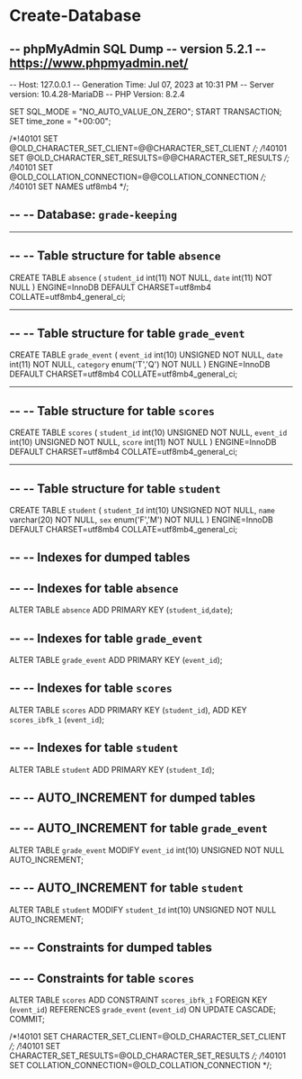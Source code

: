 # Create-Database
-- phpMyAdmin SQL Dump
-- version 5.2.1
-- https://www.phpmyadmin.net/
--
-- Host: 127.0.0.1
-- Generation Time: Jul 07, 2023 at 10:31 PM
-- Server version: 10.4.28-MariaDB
-- PHP Version: 8.2.4

SET SQL_MODE = "NO_AUTO_VALUE_ON_ZERO";
START TRANSACTION;
SET time_zone = "+00:00";


/*!40101 SET @OLD_CHARACTER_SET_CLIENT=@@CHARACTER_SET_CLIENT */;
/*!40101 SET @OLD_CHARACTER_SET_RESULTS=@@CHARACTER_SET_RESULTS */;
/*!40101 SET @OLD_COLLATION_CONNECTION=@@COLLATION_CONNECTION */;
/*!40101 SET NAMES utf8mb4 */;

--
-- Database: `grade-keeping`
--

-- --------------------------------------------------------

--
-- Table structure for table `absence`
--

CREATE TABLE `absence` (
  `student_id` int(11) NOT NULL,
  `date` int(11) NOT NULL
) ENGINE=InnoDB DEFAULT CHARSET=utf8mb4 COLLATE=utf8mb4_general_ci;

-- --------------------------------------------------------

--
-- Table structure for table `grade_event`
--

CREATE TABLE `grade_event` (
  `event_id` int(10) UNSIGNED NOT NULL,
  `date` int(11) NOT NULL,
  `category` enum('T','Q') NOT NULL
) ENGINE=InnoDB DEFAULT CHARSET=utf8mb4 COLLATE=utf8mb4_general_ci;

-- --------------------------------------------------------

--
-- Table structure for table `scores`
--

CREATE TABLE `scores` (
  `student_id` int(10) UNSIGNED NOT NULL,
  `event_id` int(10) UNSIGNED NOT NULL,
  `score` int(11) NOT NULL
) ENGINE=InnoDB DEFAULT CHARSET=utf8mb4 COLLATE=utf8mb4_general_ci;

-- --------------------------------------------------------

--
-- Table structure for table `student`
--

CREATE TABLE `student` (
  `student_Id` int(10) UNSIGNED NOT NULL,
  `name` varchar(20) NOT NULL,
  `sex` enum('F','M') NOT NULL
) ENGINE=InnoDB DEFAULT CHARSET=utf8mb4 COLLATE=utf8mb4_general_ci;

--
-- Indexes for dumped tables
--

--
-- Indexes for table `absence`
--
ALTER TABLE `absence`
  ADD PRIMARY KEY (`student_id`,`date`);

--
-- Indexes for table `grade_event`
--
ALTER TABLE `grade_event`
  ADD PRIMARY KEY (`event_id`);

--
-- Indexes for table `scores`
--
ALTER TABLE `scores`
  ADD PRIMARY KEY (`student_id`),
  ADD KEY `scores_ibfk_1` (`event_id`);

--
-- Indexes for table `student`
--
ALTER TABLE `student`
  ADD PRIMARY KEY (`student_Id`);

--
-- AUTO_INCREMENT for dumped tables
--

--
-- AUTO_INCREMENT for table `grade_event`
--
ALTER TABLE `grade_event`
  MODIFY `event_id` int(10) UNSIGNED NOT NULL AUTO_INCREMENT;

--
-- AUTO_INCREMENT for table `student`
--
ALTER TABLE `student`
  MODIFY `student_Id` int(10) UNSIGNED NOT NULL AUTO_INCREMENT;

--
-- Constraints for dumped tables
--

--
-- Constraints for table `scores`
--
ALTER TABLE `scores`
  ADD CONSTRAINT `scores_ibfk_1` FOREIGN KEY (`event_id`) REFERENCES `grade_event` (`event_id`) ON UPDATE CASCADE;
COMMIT;

/*!40101 SET CHARACTER_SET_CLIENT=@OLD_CHARACTER_SET_CLIENT */;
/*!40101 SET CHARACTER_SET_RESULTS=@OLD_CHARACTER_SET_RESULTS */;
/*!40101 SET COLLATION_CONNECTION=@OLD_COLLATION_CONNECTION */;

